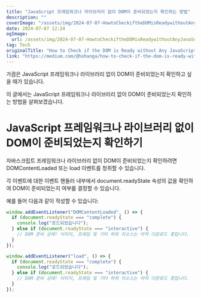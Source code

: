 ```yaml
---
title: "JavaScript 프레임워크나 라이브러리 없이 DOM이 준비되었는지 확인하는 방법"
description: ""
coverImage: "/assets/img/2024-07-07-HowtoCheckiftheDOMisReadywithoutAnyJavaScriptFrameworkorLibrary_0.png"
date: 2024-07-07 12:24
ogImage:
  url: /assets/img/2024-07-07-HowtoCheckiftheDOMisReadywithoutAnyJavaScriptFrameworkorLibrary_0.png
tag: Tech
originalTitle: "How to Check if the DOM is Ready without Any JavaScript Framework or Library?"
link: "https://medium.com/@hohanga/how-to-check-if-the-dom-is-ready-without-any-javascript-framework-or-library-c02d95535756"
---
```


가끔은 JavaScript 프레임워크나 라이브러리 없이 DOM이 준비되었는지 확인하고 싶을 때가 있습니다.

이 글에서는 JavaScript 프레임워크나 라이브러리 없이 DOM이 준비되었는지 확인하는 방법을 살펴보겠습니다.

# JavaScript 프레임워크나 라이브러리 없이 DOM이 준비되었는지 확인하기

<div class="content-ad"></div>

자바스크립트 프레임워크나 라이브러리 없이 DOM이 준비되었는지 확인하려면 DOMContentLoaded 또는 load 이벤트를 청취할 수 있습니다.

각 이벤트에 대한 이벤트 핸들러 내부에서 document.readyState 속성의 값을 확인하여 DOM이 준비되었는지 여부를 결정할 수 있습니다.

예를 들어 다음과 같이 작성할 수 있습니다:

```js
window.addEventListener("DOMContentLoaded", () => {
  if (document.readyState === "complete") {
    console.log("로드되었습니다");
  } else if (document.readyState === "interactive") {
    // DOM 준비 상태! 이미지, 프레임 및 기타 하위 리소스는 아직 다운로드 중입니다.
  }
});

window.addEventListener("load", () => {
  if (document.readyState === "complete") {
    console.log("로드되었습니다");
  } else if (document.readyState === "interactive") {
    // DOM 준비 상태! 이미지, 프레임 및 기타 하위 리소스는 아직 다운로드 중입니다.
  }
});
```
